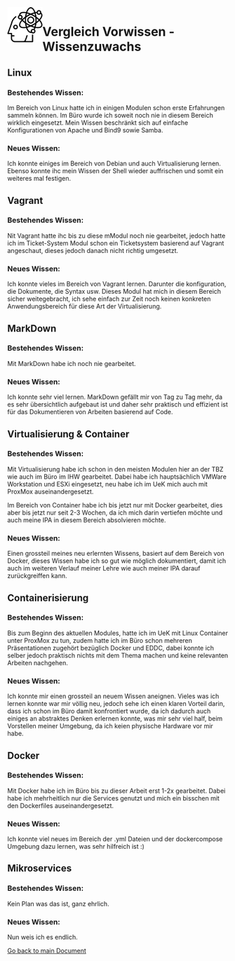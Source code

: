 <img align="left" width="80" height="80" src="./img/../../img/knowledge-logo.png" alt="Wissen">

# Vergleich Vorwissen - Wissenzuwachs
## Linux
### Bestehendes Wissen: 
Im Bereich von Linux hatte ich in einigen Modulen schon erste Erfahrungen sammeln können. Im Büro wurde ich soweit noch nie in diesem Bereich wirklich eingesetzt. Mein Wissen beschränkt sich auf einfache Konfigurationen von Apache und Bind9 sowie Samba.

### Neues Wissen:
Ich konnte einiges im Bereich von Debian und auch Virtualisierung lernen. Ebenso konnte ihc mein Wissen der Shell wieder auffrischen und somit ein weiteres mal festigen.

## Vagrant
### Bestehendes Wissen:
Nit Vagrant hatte ihc bis zu diese mModul noch nie gearbeitet, jedoch hatte ich im Ticket-System Modul schon ein Ticketsystem basierend auf Vagrant angeschaut, dieses jedoch danach nicht richtig umgesetzt.

### Neues Wissen:
Ich konnte vieles im Bereich von Vagrant lernen. Darunter die konfiguration, die Dokumente, die Syntax usw. Dieses Modul hat mich in diesem Bereich sicher weitegebracht, ich sehe einfach zur Zeit noch keinen konkreten Anwendungsbereich für diese Art der Virtualisierung.

## MarkDown
### Bestehendes Wissen:
Mit MarkDown habe ich noch nie gearbeitet.

### Neues Wissen:
Ich konnte sehr viel lernen. MarkDown gefällt mir von Tag zu Tag mehr, da es sehr übersichtlich aufgebaut ist und daher sehr praktisch und effizient ist für das Dokumentieren von Arbeiten basierend auf Code.

## Virtualisierung & Container
### Bestehendes Wissen:
Mit Virtualisierung habe ich schon in den meisten Modulen hier an der TBZ wie auch im Büro im IHW gearbeitet. Dabei habe ich hauptsächlich VMWare Workstation und ESXi eingesetzt, neu habe ich im UeK mich auch mit ProxMox auseinandergesetzt.

Im Bereich von Container habe ich bis jetzt nur mit Docker gearbeitet, dies aber bis jetzt nur seit 2-3 Wochen, da ich mich darin vertiefen möchte und auch meine IPA in diesem Bereich absolvieren möchte.

### Neues Wissen:
Einen grossteil meines neu erlernten Wissens, basiert auf dem Bereich von Docker, dieses Wissen habe ich so gut wie möglich dokumentiert, damit ich auch im weiteren Verlauf meiner Lehre wie auch meiner IPA darauf zurückgreiffen kann.

## Containerisierung
### Bestehendes Wissen:
Bis zum Beginn des aktuellen Modules, hatte ich im UeK mit Linux Container unter ProxMox zu tun, zudem hatte ich im Büro schon mehreren Präsentationen zugehört bezüglich Docker und EDDC, dabei konnte ich selber jedoch praktisch nichts mit dem Thema machen und keine relevanten Arbeiten nachgehen.

### Neues Wissen:
Ich konnte mir einen grossteil an neuem Wissen aneignen. Vieles was ich lernen konnte war mir völlig neu, jedoch sehe ich einen klaren Vorteil darin, dass ich schon im Büro damit konfrontiert wurde, da ich dadurch auch einiges an abstraktes Denken erlernen konnte, was mir sehr viel half, beim Vorstellen meiner Umgebung, da ich keien physische Hardware vor mir habe.

## Docker
### Bestehendes Wissen:
Mit Docker habe ich im Büro bis zu dieser Arbeit erst 1-2x gearbeitet. Dabei habe ich mehrheitlich nur die Services genutzt und mich ein bisschen mit den Dockerfiles auseinandergesetzt.

### Neues Wissen:
Ich konnte viel neues im Bereich der .yml Dateien und der dockercompose Umgebung dazu lernen, was sehr hilfreich ist :)

## Mikroservices
### Bestehendes Wissen:
Kein Plan was das ist, ganz ehrlich.

### Neues Wissen:
Nun weis ich es endlich.

[Go back to main Document](https://github.com/Daddey69/Modul_300/blob/master/README.md)